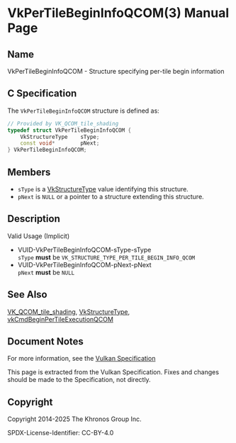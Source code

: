 # VkPerTileBeginInfoQCOM(3) Manual Page

## Name

VkPerTileBeginInfoQCOM - Structure specifying per-tile begin information



## [](#_c_specification)C Specification

The `VkPerTileBeginInfoQCOM` structure is defined as:

```c++
// Provided by VK_QCOM_tile_shading
typedef struct VkPerTileBeginInfoQCOM {
    VkStructureType    sType;
    const void*        pNext;
} VkPerTileBeginInfoQCOM;
```

## [](#_members)Members

- `sType` is a [VkStructureType](https://registry.khronos.org/vulkan/specs/latest/man/html/VkStructureType.html) value identifying this structure.
- `pNext` is `NULL` or a pointer to a structure extending this structure.

## [](#_description)Description

Valid Usage (Implicit)

- [](#VUID-VkPerTileBeginInfoQCOM-sType-sType)VUID-VkPerTileBeginInfoQCOM-sType-sType  
  `sType` **must** be `VK_STRUCTURE_TYPE_PER_TILE_BEGIN_INFO_QCOM`
- [](#VUID-VkPerTileBeginInfoQCOM-pNext-pNext)VUID-VkPerTileBeginInfoQCOM-pNext-pNext  
  `pNext` **must** be `NULL`

## [](#_see_also)See Also

[VK\_QCOM\_tile\_shading](https://registry.khronos.org/vulkan/specs/latest/man/html/VK_QCOM_tile_shading.html), [VkStructureType](https://registry.khronos.org/vulkan/specs/latest/man/html/VkStructureType.html), [vkCmdBeginPerTileExecutionQCOM](https://registry.khronos.org/vulkan/specs/latest/man/html/vkCmdBeginPerTileExecutionQCOM.html)

## [](#_document_notes)Document Notes

For more information, see the [Vulkan Specification](https://registry.khronos.org/vulkan/specs/latest/html/vkspec.html#VkPerTileBeginInfoQCOM)

This page is extracted from the Vulkan Specification. Fixes and changes should be made to the Specification, not directly.

## [](#_copyright)Copyright

Copyright 2014-2025 The Khronos Group Inc.

SPDX-License-Identifier: CC-BY-4.0